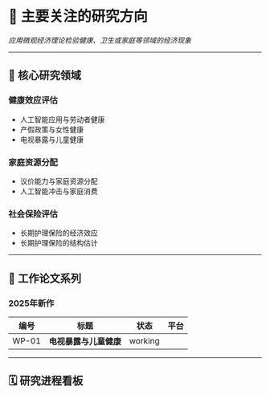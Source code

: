# 🔬 主要关注的研究方向  
*应用微观经济理论检验健康、卫生或家庭等领域的经济现象*

---

## 🧭 核心研究领域

### 健康效应评估  
- 人工智能应用与劳动者健康  
- 产假政策与女性健康
- 电视暴露与儿童健康    

### 家庭资源分配  
- 议价能力与家庭资源分配  
- 人工智能冲击与家庭消费    

### 社会保险评估  
- 长期护理保险的经济效应  
- 长期护理保险的结构估计    

---

## 📜 工作论文系列

### 2025年新作
| 编号 | 标题 | 状态 | 平台 |
|------|------|------|------|
| WP-01 | **电视暴露与儿童健康** | working


---

## 🗓️ 研究进程看板

```mermaid

    
